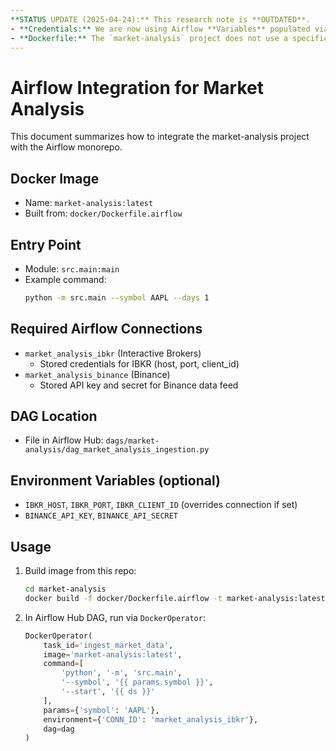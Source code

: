 ```yaml
---
**STATUS UPDATE (2025-04-24):** This research note is **OUTDATED**. 
- **Credentials:** We are now using Airflow **Variables** populated via `docker-compose.yml` from an `.env` file, not Airflow Connections or direct environment variables as suggested here.
- **Dockerfile:** The `market-analysis` project does not use a specific `docker/Dockerfile.airflow`. The standard Docker image `market-analysis:latest` is used by the `DockerOperator`.
---
```


# Airflow Integration for Market Analysis

This document summarizes how to integrate the market-analysis project with the Airflow monorepo.

## Docker Image
- Name: `market-analysis:latest`
- Built from: `docker/Dockerfile.airflow`

## Entry Point
- Module: `src.main:main`
- Example command: 
  ```bash
  python -m src.main --symbol AAPL --days 1
  ```

## Required Airflow Connections
- `market_analysis_ibkr` (Interactive Brokers)
  - Stored credentials for IBKR (host, port, client_id)
- `market_analysis_binance` (Binance)
  - Stored API key and secret for Binance data feed

## DAG Location
- File in Airflow Hub: `dags/market-analysis/dag_market_analysis_ingestion.py`

## Environment Variables (optional)
- `IBKR_HOST`, `IBKR_PORT`, `IBKR_CLIENT_ID` (overrides connection if set)
- `BINANCE_API_KEY`, `BINANCE_API_SECRET`

## Usage
1. Build image from this repo:
   ```bash
   cd market-analysis
   docker build -f docker/Dockerfile.airflow -t market-analysis:latest .
   ```

2. In Airflow Hub DAG, run via `DockerOperator`:
   ```python
   DockerOperator(
       task_id='ingest_market_data',
       image='market-analysis:latest',
       command=[
           'python', '-m', 'src.main',
           '--symbol', '{{ params.symbol }}',
           '--start', '{{ ds }}'
       ],
       params={'symbol': 'AAPL'},
       environment={'CONN_ID': 'market_analysis_ibkr'},
       dag=dag
   )
   ```